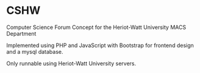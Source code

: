 # CSHW

Computer Science Forum Concept for the Heriot-Watt University MACS Department

Implemented using PHP and JavaScript with Bootstrap for frontend design and a mysql database.

Only runnable using Heriot-Watt University servers.
